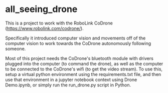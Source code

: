 # all_seeing_drone
This is a project to work with the RoboLink CoDrone (https://www.robolink.com/codrone/). 

Specifically it introduced computer vision and movements off of the computer vision to work towards the CoDrone autonomously following someone.

Most of this project needs the CoDrone's bluetooth module with drivers plugged into the computer (to command the drone), as well as the computer to be connected to the CoDrone's wifi (to get the video stream). To use this, setup a virtual python environment using the requirements.txt file, and then use that environment in a jupyter notebook context using Drone Demo.ipynb, or simply run the run_drone.py script in Python.